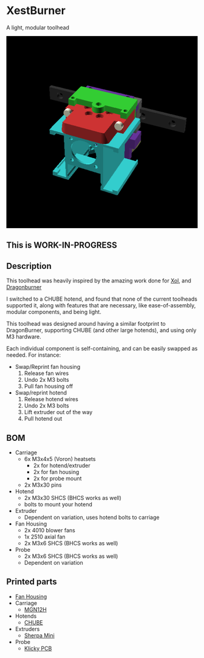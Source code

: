 # XestBurner
 A light, modular toolhead

![image](demo.png)

## **This is WORK-IN-PROGRESS**

## Description
 This toolhead was heavily inspired by the amazing work done for  [Xol](https://github.com/Armchair-Heavy-Industries/Xol-Toolhead), and [Dragonburner](https://github.com/chirpy2605/voron/tree/main/V0/Dragon_Burner)

 I switched to a CHUBE hotend, and found that none of the current toolheads supported it, along with features that are necessary, like ease-of-assembly, modular components, and being light.

 This toolhead was designed around having a similar footprint to DragonBurner, supporting CHUBE (and other large hotends), and using only M3 hardware.

 Each individual component is self-containing, and can be easily swapped as needed. For instance:
  - Swap/Reprint fan housing
    1. Release fan wires
    2. Undo 2x M3 bolts
    3. Pull fan housing off
  - Swap/reprint hotend
    1. Release hotend wires
    2. Undo 2x M3 bolts
    3. Lift extruder out of the way
    4. Pull hotend out

## BOM
 - Carriage
   - 6x M3x4x5 (Voron) heatsets
     - 2x for hotend/extruder
     - 2x for fan housing
     - 2x for probe mount
   - 2x M3x30 pins
 - Hotend
   - 2x M3x30 SHCS (BHCS works as well)
   - bolts to mount your hotend
 - Extruder
   - Dependent on variation, uses hotend bolts to carriage
 - Fan Housing
   - 2x 4010 blower fans
   - 1x 2510 axial fan
   - 2x M3x6 SHCS (BHCS works as well)
 - Probe
   - 2x M3x6 SHCS (BHCS works as well)
   - Dependent on variation

## Printed parts
 - [Fan Housing](https://github.com/Anonoei/3dp-proj/blob/main/XestBurner/STLs/XB-fan-housing.stl)
 - Carriage
   - [MGN12H](https://github.com/Anonoei/3dp-proj/blob/main/XestBurner/STLs/XB-carriage_MGN12.stl)
 - Hotends
   - [CHUBE](https://github.com/Anonoei/3dp-proj/blob/main/XestBurner/STLs/XB-hotend_chube.stl)
 - Extruders
   - [Sherpa Mini](https://github.com/Anonoei/3dp-proj/blob/main/XestBurner/STLs/XB-extruder_sherpa-mini.stl)
 - Probe
   - [Klicky PCB](https://github.com/Anonoei/3dp-proj/blob/main/XestBurner/STLs/XB-probe_klicky-pcb.stl)
